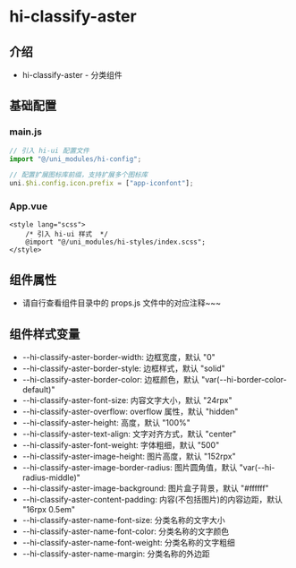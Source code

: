 # hi-classify-aster

## 介绍

-   hi-classify-aster - 分类组件

## 基础配置

### main.js

```javascript
// 引入 hi-ui 配置文件
import "@/uni_modules/hi-config";

// 配置扩展图标库前缀，支持扩展多个图标库
uni.$hi.config.icon.prefix = ["app-iconfont"];
```

### App.vue

```vue
<style lang="scss">
    /* 引入 hi-ui 样式  */
    @import "@/uni_modules/hi-styles/index.scss";
</style>
```

## 组件属性

-   请自行查看组件目录中的 props.js 文件中的对应注释~~~

## 组件样式变量

-   --hi-classify-aster-border-width: 边框宽度，默认 "0"
-   --hi-classify-aster-border-style: 边框样式，默认 "solid"
-   --hi-classify-aster-border-color: 边框颜色，默认 "var(--hi-border-color-default)"
-   --hi-classify-aster-font-size: 内容文字大小，默认 "24rpx"
-   --hi-classify-aster-overflow: overflow 属性，默认 "hidden"
-   --hi-classify-aster-height: 高度，默认 "100%"
-   --hi-classify-aster-text-align: 文字对齐方式，默认 "center"
-   --hi-classify-aster-font-weight: 字体粗细，默认 "500"
-   --hi-classify-aster-image-height: 图片高度，默认 "152rpx"
-   --hi-classify-aster-image-border-radius: 图片圆角值，默认 "var(--hi-radius-middle)"
-   --hi-classify-aster-image-background: 图片盒子背景，默认 "#ffffff"
-   --hi-classify-aster-content-padding: 内容(不包括图片)的内容边距，默认 "16rpx 0.5em"
-   --hi-classify-aster-name-font-size: 分类名称的文字大小
-   --hi-classify-aster-name-font-color: 分类名称的文字颜色
-   --hi-classify-aster-name-font-weight: 分类名称的文字粗细
-   --hi-classify-aster-name-margin: 分类名称的外边距
